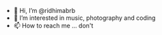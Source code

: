- 👋 Hi, I’m @ridhimabrb
- 👀 I’m interested in music, photography and coding
- 📫 How to reach me ... don't

<!---
ridhimabrb/ridhimabrb is a ✨ special ✨ repository because its `README.md` (this file) appears on your GitHub profile.
You can click the Preview link to take a look at your changes.
--->
